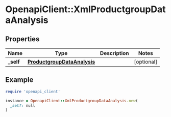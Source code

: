 # OpenapiClient::XmlProductgroupDataAnalysis

## Properties

| Name | Type | Description | Notes |
| ---- | ---- | ----------- | ----- |
| **_self** | [**ProductgroupDataAnalysis**](ProductgroupDataAnalysis.md) |  | [optional] |

## Example

```ruby
require 'openapi_client'

instance = OpenapiClient::XmlProductgroupDataAnalysis.new(
  _self: null
)
```


